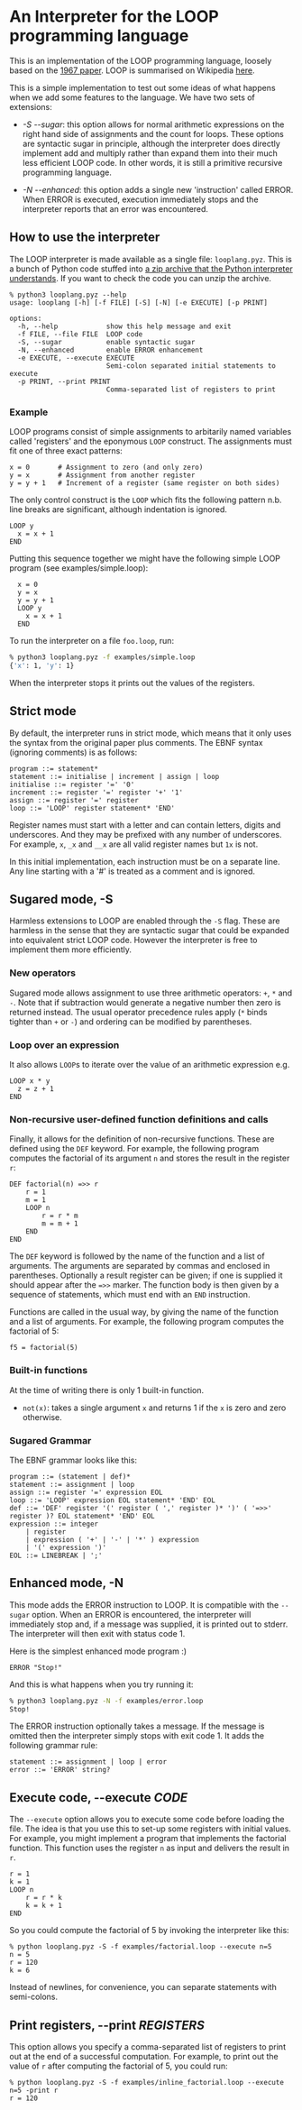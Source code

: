 # An Interpreter for the LOOP programming language

This is an implementation of the LOOP programming language, loosely based on the [1967 paper](https://dl.acm.org/doi/pdf/10.1145/800196.806014). LOOP is  summarised on Wikipedia [here](https://en.wikipedia.org/wiki/LOOP_(programming_language)).

This is a simple implementation to test out some ideas of what happens when  we add some features to the language. We have two sets of extensions:

- *-S --sugar*: this option allows for normal arithmetic expressions on
  the right hand side of assignments and the count for loops. These options
  are syntactic sugar in principle, although the interpreter does directly
  implement add and multiply rather than expand them into their much less
  efficient LOOP code. In other words, it is still a primitive recursive
  programming language.

- *-N --enhanced*: this option adds a single new 'instruction' called ERROR.
  When ERROR is executed, execution immediately stops and the interpreter
  reports that an error was encountered.

## How to use the interpreter

The LOOP interpreter is made available as a single file: `looplang.pyz`. This is a bunch of Python code stuffed into [a zip archive that the Python interpreter understands](https://docs.python.org/3/library/zipapp.html). If you want to check the code you can unzip the archive.
```
% python3 looplang.pyz --help
usage: looplang [-h] [-f FILE] [-S] [-N] [-e EXECUTE] [-p PRINT]

options:
  -h, --help            show this help message and exit
  -f FILE, --file FILE  LOOP code
  -S, --sugar           enable syntactic sugar
  -N, --enhanced        enable ERROR enhancement
  -e EXECUTE, --execute EXECUTE
                        Semi-colon separated initial statements to execute
  -p PRINT, --print PRINT
                        Comma-separated list of registers to print
```

### Example

LOOP programs consist of simple assignments to arbitarily named variables called  'registers' and the eponymous `LOOP` construct. The assignments must fit one of three exact patterns:
```
x = 0       # Assignment to zero (and only zero)
y = x       # Assignment from another register
y = y + 1   # Increment of a register (same register on both sides)
```

The only control construct is the `LOOP` which fits the following pattern n.b.  line breaks are significant, although indentation is ignored.
```
LOOP y
  x = x + 1
END
```

Putting this sequence together we might have the following simple LOOP program (see examples/simple.loop):
```
  x = 0
  y = x
  y = y + 1
  LOOP y
    x = x + 1
  END
```

To run the interpreter on a file `foo.loop`, run:
```bash
% python3 looplang.pyz -f examples/simple.loop
{'x': 1, 'y': 1}
```
When the interpreter stops it prints out the values of the registers.

## Strict mode

By default, the interpreter runs in strict mode, which means that it only uses the syntax from the original paper plus comments. The EBNF syntax (ignoring comments) is as follows:

```
program ::= statement*
statement ::= initialise | increment | assign | loop
initialise ::= register '=' '0'
increment ::= register '=' register '+' '1'
assign ::= register '=' register
loop ::= 'LOOP' register statement* 'END'
```

Register names must start with a letter and can contain letters, digits and  underscores. And they may be prefixed with any number of underscores. For  example, `x`, `_x` and `__x` are all valid register names but `1x` is not.

In this initial implementation, each instruction must be on a separate line. Any line starting with a '#' is treated as a comment and is ignored.

## Sugared mode, -S

Harmless extensions to LOOP are enabled through the `-S` flag. These are
harmless in the sense that they are syntactic sugar that could be expanded into  equivalent strict LOOP code. However the interpreter is free to implement them more efficiently.

### New operators

Sugared mode allows assignment to use three arithmetic operators: `+`, `*` and  `-`. Note that if subtraction would generate a negative number then zero is returned instead. The usual operator precedence rules apply (`*` binds tighter than `+` or `-`) and ordering can be modified by parentheses.

### Loop over an expression

It also allows `LOOP`s to iterate over the value of an arithmetic expression e.g.
```
LOOP x * y
  z = z + 1
END
```

### Non-recursive user-defined function definitions and calls

Finally, it allows for the definition of non-recursive functions. These are defined using the `DEF` keyword. For example, the following program computes the factorial of its argument `n` and stores the result in the register `r`:
```
DEF factorial(n) =>> r
    r = 1
    m = 1
    LOOP n
        r = r * m
        m = m + 1
    END
END
```

The `DEF` keyword is followed by the name of the function and a list of arguments. The arguments are separated by commas and enclosed in parentheses. Optionally a result register can be given; if one is supplied it should appear after the `=>>` marker. The function body is then given by a sequence of statements, which must end with an `END` instruction.

Functions are called in the usual way, by giving the name of the function and a list of arguments. For example, the following program computes the factorial of 5:
```
f5 = factorial(5)
```

### Built-in functions

At the time of writing there is only 1 built-in function. 

- `not(x)`: takes a single argument `x` and returns 1 if the `x` is zero and zero otherwise.

### Sugared Grammar

The EBNF grammar looks like this:
```
program ::= (statement | def)*
statement ::= assignment | loop
assign ::= register '=' expression EOL
loop ::= 'LOOP' expression EOL statement* 'END' EOL
def ::= 'DEF' register '(' register ( ',' register )* ')' ( '=>>' register )? EOL statement* 'END' EOL
expression ::= integer
    | register
    | expression ( '+' | '-' | '*' ) expression
    | '(' expression ')'
EOL ::= LINEBREAK | ';'
```


## Enhanced mode, -N

This mode adds the ERROR instruction to LOOP. It is compatible with the `--sugar` option. When an ERROR is encountered, the interpreter will  immediately stop and, if a message was supplied, it is printed out to stderr. The interpreter will then exit with status code 1.

Here is the simplest enhanced mode program :) 
```
ERROR "Stop!"
```

And this is what happens when you try running it:
```bash
% python3 looplang.pyz -N -f examples/error.loop
Stop!
```

The ERROR instruction optionally takes a message. If the message is omitted then the interpreter simply stops with exit code 1. It adds the following grammar rule:
```
statement ::= assignment | loop | error
error ::= 'ERROR' string?
```

## Execute code, --execute _CODE_

The `--execute` option allows you to execute some code before loading the file. The idea is that you use this to set-up some registers with initial values. For example, you might implement a program that implements the factorial function. This function uses the register `n` as input and delivers the result in `r`.
```
r = 1
k = 1
LOOP n
    r = r * k
    k = k + 1
END
```
So you could compute the factorial of 5 by invoking the interpreter like this:
```
% python looplang.pyz -S -f examples/factorial.loop --execute n=5
n = 5
r = 120
k = 6
```
Instead of newlines, for convenience, you can separate statements with semi-colons.

## Print registers, --print _REGISTERS_

This option allows you specify a comma-separated list of registers to print out at the end of a successful computation. For example, to print out the value of `r` after computing the factorial of 5, you could run:
```
% python looplang.pyz -S -f examples/inline_factorial.loop --execute n=5 -print r
r = 120
```
